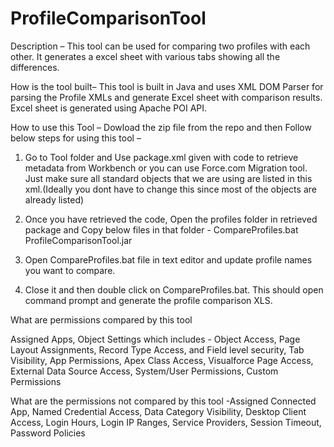 # ProfileComparisonTool

Description – This tool can be used for comparing two profiles with each other. It generates a excel sheet with various tabs showing all the differences.

How is the tool built– This tool is built in Java and uses XML DOM Parser for parsing the Profile XMLs and generate Excel sheet with comparison results. Excel sheet is generated using Apache POI API.

How to use this Tool – Dowload the zip file from the repo and then Follow below steps for using this tool –

1. Go to Tool folder and Use package.xml given with code to retrieve metadata from Workbench or you can use Force.com Migration tool. Just make sure all standard objects that we are using are listed in this xml.(Ideally you dont have to change this since most of the objects are already listed) 

2. Once you have retrieved the code, Open the profiles folder in retrieved package and Copy below files in that folder - 
CompareProfiles.bat
ProfileComparisonTool.jar

3. Open CompareProfiles.bat file in text editor and update profile names you want to compare.

4. Close it and then double click on CompareProfiles.bat. This should open command prompt and generate the profile comparison XLS.

What are permissions compared by this tool

Assigned Apps, Object Settings which includes - Object Access, Page Layout Assignments, Record Type Access, and Field level security, Tab Visibility, App Permissions, Apex Class Access, Visualforce Page Access, External Data Source Access, System/User Permissions, Custom Permissions


What are the permissions not compared by this tool -Assigned Connected App, Named Credential Access, Data Category Visibility, Desktop Client Access, Login Hours, Login IP Ranges, Service Providers, Session Timeout, Password Policies
